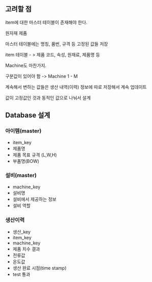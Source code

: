 ## 고려할 점

item에 대한 마스터 테이블이 존재해야 한다.

원자재 제품

마스터 테이블에는 명칭, 품번, 규격 등 고정된 값들 저장

item 테이블 - > 제품 코드, 속성, 원재료, 제품명 등

Machine도 마찬가지.

구분값이 있어야 함 -> Machine 1 - M

계속해서 변하는 값들은 생산 내역(이력) 정보에 따로 저장해서 계속 업데이트

값이 고정값인 것과 동적인 값으로 나눠서 설계

## Database 설계
 ### 아이템(master)
 - item_key
 - 제품명
 - 제품 목표 규격 (L,W,H)
 - 부품명(BOW)
 
 ### 설비(master)
 - machine_key
 - 설비명
 - 설비에서 제공하는 정보
 - 설비 역할
 
 ### 생산이력
 - 생산_key
 - item_key
 - machine_key
 - 제품 치수 결과
 - 전류값
 - 온도값
 - 생산 완료 시점(time stamp)
 - test 통과 
 
